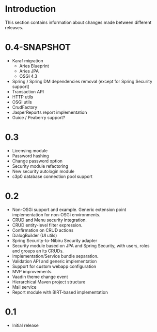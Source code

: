 # Introduction #

This section contains information about changes made between different releases.

# 0.4-SNAPSHOT #
  * Karaf migration
    * Aries Blueprint
    * Aries JPA
    * OSGi 4.3
  * Spring / Spring DM dependencies removal (except for Spring Security support)
  * Transaction API
  * HTTP utils
  * OSGi utils
  * CrudFactory
  * JasperReports report implementation
  * Guice / Peaberry support?


# 0.3 #
  * Licensing module
  * Password hashing
  * Change password option
  * Security module refactoring
  * New security autologin module
  * c3p0 database connection pool support

# 0.2 #
  * Non-OSGi support and example. Generic extension point implementation for non-OSGi environments.
  * CRUD and Menu security integration.
  * CRUD entity-level filter expression.
  * Confirmation on CRUD actions
  * DialogBuilder (UI utils)
  * Spring Security-to-Nibiru Security adapter
  * Security module based on JPA and Spring Security, with users, roles and groups an its CRUDs.
  * Implementation/Service bundle separation.
  * Validation API and generic implementation
  * Support for custom webapp configuration
  * MVP improvements
  * Vaadin theme change event
  * Hierarchical Maven project structure
  * Mail service
  * Report module with BIRT-based implementation

# 0.1 #
  * Initial release